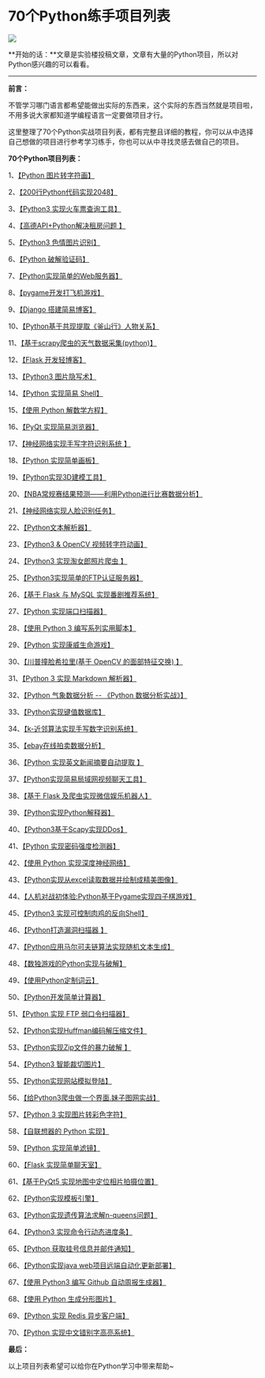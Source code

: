 # 70个Python练手项目列表

![](https://pic4.zhimg.com/v2-1529898fb851a9c65dcfe935fcfa0a95_b.jpg)

**开始的话：**文章是实验楼投稿文章，文章有大量的Python项目，所以对Python感兴趣的可以看看。

---------------------------------------------

**前言：**

不管学习哪门语言都希望能做出实际的东西来，这个实际的东西当然就是项目啦，不用多说大家都知道学编程语言一定要做项目才行。

这里整理了70个Python实战项目列表，都有完整且详细的教程，你可以从中选择自己想做的项目进行参考学习练手，你也可以从中寻找灵感去做自己的项目。

**70个Python项目列表：**

1、[【Python 图片转字符画】](https:https://www.shiyanlou.com/courses/370)

2、[【200行Python代码实现2048】](https:https://www.shiyanlou.com/courses/368)

3、[【Python3 实现火车票查询工具】](https:https://www.shiyanlou.com/courses/623)

4、[【高德API+Python解决租房问题 】](https:https://www.shiyanlou.com/courses/599)

5、[【Python3 色情图片识别】](https:https://www.shiyanlou.com/courses/589)

6、[【Python 破解验证码】](https:https://www.shiyanlou.com/courses/364)

7、[【Python实现简单的Web服务器】](https:https://www.shiyanlou.com/courses/552)

8、[【pygame开发打飞机游戏】](https:https://www.shiyanlou.com/courses/49)

9、[【Django 搭建简易博客】](https:https://www.shiyanlou.com/courses/487)

10、[【Python基于共现提取《釜山行》人物关系】](https:https://www.shiyanlou.com/courses/677)

11、[【基于scrapy爬虫的天气数据采集(python)】](https:https://www.shiyanlou.com/courses/142)

12、[【Flask 开发轻博客】](https:https://www.shiyanlou.com/courses/31)

13、[【Python3 图片隐写术】](https:https://www.shiyanlou.com/courses/651)

14、[【Python 实现简易 Shell】](https:https://www.shiyanlou.com/courses/647)

15、[【使用 Python 解数学方程】](https:https://www.shiyanlou.com/courses/729)

16、[【PyQt 实现简易浏览器】](https:https://www.shiyanlou.com/courses/705)

17、[【神经网络实现手写字符识别系统 】](https:https://www.shiyanlou.com/courses/593)

18、[【Python 实现简单画板】](https:https://www.shiyanlou.com/courses/674)

19、[【Python实现3D建模工具】](https:https://www.shiyanlou.com/courses/561)

20、[【NBA常规赛结果预测——利用Python进行比赛数据分析】](https:https://www.shiyanlou.com/courses/782)

21、[【神经网络实现人脸识别任务】](https:https://www.shiyanlou.com/courses/707)

22、[【Python文本解析器】](https:https://www.shiyanlou.com/courses/70)

23、[【Python3 &amp; OpenCV 视频转字符动画】](https:https://www.shiyanlou.com/courses/637)

24、[【Python3 实现淘女郎照片爬虫 】](https:https://www.shiyanlou.com/courses/595)

25、[【Python3实现简单的FTP认证服务器】](https:https://www.shiyanlou.com/courses/725)

26、[【基于 Flask 与 MySQL 实现番剧推荐系统】](https:https://www.shiyanlou.com/courses/633)

27、[【Python 实现端口扫描器】](https:https://www.shiyanlou.com/courses/495)

28、[【使用 Python 3 编写系列实用脚本】](https:https://www.shiyanlou.com/courses/580)

29、[【Python 实现康威生命游戏】](https:https://www.shiyanlou.com/courses/769)

30、[【川普撞脸希拉里(基于 OpenCV 的面部特征交换) 】](https:https://www.shiyanlou.com/courses/686)

31、[【Python 3 实现 Markdown 解析器】](https:https://www.shiyanlou.com/courses/708)

32、[【Python 气象数据分析 -- 《Python 数据分析实战》】](https:https://www.shiyanlou.com/courses/780)

33、[【Python实现键值数据库】](https:https://www.shiyanlou.com/courses/614)

34、[【k-近邻算法实现手写数字识别系统】](https:https://www.shiyanlou.com/courses/777)

35、[【ebay在线拍卖数据分析】](https:https://www.shiyanlou.com/courses/714)

36、[【Python 实现英文新闻摘要自动提取 】](https:https://www.shiyanlou.com/courses/741)

37、[【Python实现简易局域网视频聊天工具】](https:https://www.shiyanlou.com/courses/672)

38、[【基于 Flask 及爬虫实现微信娱乐机器人】](https:https://www.shiyanlou.com/courses/581)

39、[【Python实现Python解释器】](https:https://www.shiyanlou.com/courses/554)

40、[【Python3基于Scapy实现DDos】](https:https://www.shiyanlou.com/courses/683)

41、[【Python 实现密码强度检测器】](https:https://www.shiyanlou.com/courses/712)

42、[【使用 Python 实现深度神经网络】](https:https://www.shiyanlou.com/courses/814)

43、[【Python实现从excel读取数据并绘制成精美图像】](https:https://www.shiyanlou.com/courses/791)

44、[【人机对战初体验:Python基于Pygame实现四子棋游戏】](https:https://www.shiyanlou.com/courses/746)

45、[【Python3 实现可控制肉鸡的反向Shell】](https:https://www.shiyanlou.com/courses/594)

46、[【Python打造漏洞扫描器 】](https:https://www.shiyanlou.com/courses/761)

47、[【Python应用马尔可夫链算法实现随机文本生成】](https:https://www.shiyanlou.com/courses/678)

48、[【数独游戏的Python实现与破解】](https:https://www.shiyanlou.com/courses/728)

49、[【使用Python定制词云】](https:https://www.shiyanlou.com/courses/756)

50、[【Python开发简单计算器】](https:https://www.shiyanlou.com/courses/60)

51、[【Python 实现 FTP 弱口令扫描器】](https:https://www.shiyanlou.com/courses/579)

52、[【Python实现Huffman编码解压缩文件】](https:https://www.shiyanlou.com/courses/734)

53、[【Python实现Zip文件的暴力破解 】](https:https://www.shiyanlou.com/courses/636)

54、[【Python3 智能裁切图片】](https:https://www.shiyanlou.com/courses/655)

55、[【Python实现网站模拟登陆】](https:https://www.shiyanlou.com/courses/640)

56、[【给Python3爬虫做一个界面.妹子图网实战】](https:https://www.shiyanlou.com/courses/813)

57、[【Python 3 实现图片转彩色字符】](https:https://www.shiyanlou.com/courses/673)

58、[【自联想器的 Python 实现】](https:https://www.shiyanlou.com/courses/679)

59、[【Python 实现简单滤镜】](https:https://www.shiyanlou.com/courses/688)

60、[【Flask 实现简单聊天室】](https:https://www.shiyanlou.com/courses/81)

61、[【基于PyQt5 实现地图中定位相片拍摄位置】](https:https://www.shiyanlou.com/courses/604)

62、[【Python实现模板引擎】](https:https://www.shiyanlou.com/courses/583)

63、[【Python实现遗传算法求解n-queens问题】](https:https://www.shiyanlou.com/courses/776)

64、[【Python3 实现命令行动态进度条】](https:https://www.shiyanlou.com/courses/625)

65、[【Python 获取挂号信息并邮件通知】](https:https://www.shiyanlou.com/courses/639)

66、[【Python实现java web项目远端自动化更新部署】](https:https://www.shiyanlou.com/courses/778)

67、[【使用 Python3 编写 Github 自动周报生成器】](https:https://www.shiyanlou.com/courses/789)

68、[【使用 Python 生成分形图片】](https:https://www.shiyanlou.com/courses/384)

69、[【Python 实现 Redis 异步客户端】](https:https://www.shiyanlou.com/courses/518)

70、[【Python 实现中文错别字高亮系统】](https:https://www.shiyanlou.com/courses/828)

**最后：**

以上项目列表希望可以给你在Python学习中带来帮助~
